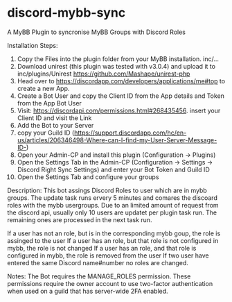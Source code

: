 # discord-mybb-sync
A MyBB Plugin to syncronise MyBB Groups with Discord Roles

Installation Steps:
1. Copy the Files into the plugin folder from your MyBB installation. inc/...
2. Download unirest (this plugin was tested with v3.0.4) and upload it to inc/plugins/Unirest
https://github.com/Mashape/unirest-php
3. Head over to https://discordapp.com/developers/applications/me#top to create a new App.
4. Create a Bot User and copy the Client ID from the App details and Token from the App Bot User
5. Visit: https://discordapi.com/permissions.html#268435456. insert your Client ID and visit the Link
6. Add the Bot to your Server
7. copy your Guild ID (https://support.discordapp.com/hc/en-us/articles/206346498-Where-can-I-find-my-User-Server-Message-ID-)
8. Open your Admin-CP and install this plugin (Configuration -> Plugins)
9. Open the Settings Tab in the Admin-CP (Configuration -> Settings -> Discord Right Sync Settings) and enter your Bot Token and Guild ID
10. Open the Settings Tab and configure your groups

Description:
This bot assings Discord Roles to user which are in mybb groups. The update task runs ervery 5 minutes and comares the discoard roles with the mybb usergroups. 
Due to an limited amount of request from the discord api, usually only 10 users are updatet per plugin task run. The remaining ones are processed in the next task run. 

If a user has not an role, but is in the corresponding mybb goup, the role is assinged to the user
If a user has an role, but that role is not configured in mybb, the role is not changed
If a user has an role, and that role is configured in mybb, the role is removed from the user
If two user have entered the same Discord name#number no roles are changed.

Notes:
The Bot requires the MANAGE_ROLES permission.
These permissions require the owner account to use two-factor authentication
when used on a guild that has server-wide 2FA enabled.
